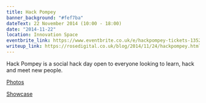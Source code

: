 ```yaml
---
title: Hack Pompey
banner_background: "#fef7ba"
dateText: 22 November 2014 (10:00 - 18:00)
date: "2014-11-22"
location: Innovation Space
eventbrite_link: https://www.eventbrite.co.uk/e/hackpompey-tickets-13526984575#
writeup_link: https://rosedigital.co.uk/blog/2014/11/24/hackpompey.html
---
```


Hack Pompey is a social hack day open to everyone looking to learn, hack and meet new people.

[Photos](https://www.facebook.com/pg/upsuphoto/photos/?tab=album&album_id=617191168408881)

[Showcase](https://www.youtube.com/watch?v=EMfFKhD6wJw&feature=youtu.be)
